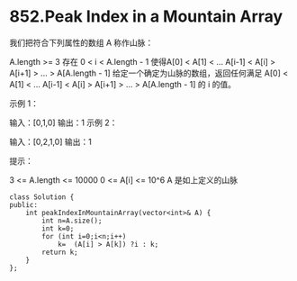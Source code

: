 # 852.Peak Index in a Mountain Array
我们把符合下列属性的数组 A 称作山脉：

A.length >= 3
存在 0 < i < A.length - 1 使得A[0] < A[1] < ... A[i-1] < A[i] > A[i+1] > ... > A[A.length - 1]
给定一个确定为山脉的数组，返回任何满足 A[0] < A[1] < ... A[i-1] < A[i] > A[i+1] > ... > A[A.length - 1] 的 i 的值。

 

示例 1：

输入：[0,1,0]
输出：1
示例 2：

输入：[0,2,1,0]
输出：1
 

提示：

3 <= A.length <= 10000
0 <= A[i] <= 10^6
A 是如上定义的山脉


```
class Solution {
public:
    int peakIndexInMountainArray(vector<int>& A) {
        int n=A.size();
        int k=0;
        for (int i=0;i<n;i++)
            k=  (A[i] > A[k]) ?i : k;
        return k;
    }
};
```
